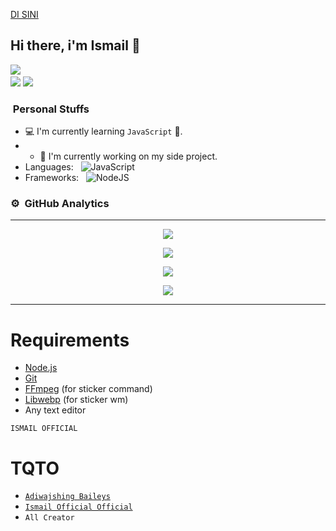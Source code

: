 [DI SINI](https://maaill.github.io)
## Hi there, i'm Ismail 👋

<a href="https://github.com/ismailofficial"><img src="https://cardivo.vercel.app/api?name=Ismail Official&description=Hi, i'm Ismail and i'm just a newbie programmer nice to meet you all 🤗&image=https://telegra.ph/file/09d23565eb7e9979c8a62.jpg&usqp=CAU&backgroundColor=%23ecf0f1&Youtube=DEGES&github=DzWangy&pattern=leaf&colorPattern=%23eaeaea" /><a> <br />
[<img src="https://img.shields.io/badge/whatsapp-%808080.svg?&style=for-the-badge&logo=whatsapp&logoColor=white">](https://wa.me/6283805279907)
[<img src="https://img.shields.io/badge/instagram-%23E4405F.svg?&style=for-the-badge&logo=instagram&logoColor=white">](https://www.instagram.com/ismailreal.id/)

###  &nbsp;Personal Stuffs
- 💻 I'm currently learning `JavaScript` 🚀.
- - 🔭 I'm currently working on my side project.
- Languages: &nbsp;
  ![JavaScript](https://img.shields.io/badge/JavaScript-323330?style=for-the-badge&logo=javascript&logoColor=F7DF1E)
- Frameworks: &nbsp;
  ![NodeJS](https://img.shields.io/badge/Node.js-43853D?style=for-the-badge&logo=node.js&logoColor=white)

### ⚙ &nbsp;GitHub Analytics

---

<p align="center">
  <a href="https://github.com/ismailofficial"><img src="https://github-readme-stats.vercel.app/api?username=ismailofficial&theme=tokyonight&show_icons=true" /></a>
  </p>
<p align="center">
  <a href="https://github.com/ismailofficial"><img src="https://github-readme-streak-stats.herokuapp.com?user=ismailofficial&theme=tokyonight&hide_border=false&properties=background&border=%239611C5FF" /><a>
  </p>
<p align="center">
  <a href="https://github.com/ismailofficial"><img src="https://github-readme-stats.vercel.app/api/top-langs?username=ismailofficial&theme=tokyonight&layout=compact" /></a>
  </p>
<p align="center">
  <a href="https://github.com/ismailofficial"><img src="https://github-profile-trophy.vercel.app/?username=ismailofficial&theme=radical&margin-w=20&no-bg=true&no-frame=false" /><a>
  </p>
  

------



# Requirements
* [Node.js](https://nodejs.org/en/)
* [Git](https://git-scm.com/downloads)
* [FFmpeg](https://github.com/BtbN/FFmpeg-Builds/releases) (for sticker command)
* [Libwebp](https://developers.google.com/speed/webp/download) (for sticker wm)
* Any text editor


```
ISMAIL OFFICIAL
```



# TQTO
* [`Adiwajshing Baileys`](https://github.com/adiwajshing/Baileys)
* [`Ismail Official Official`](https://github.com/ismailofficial)
* `All Creator`
